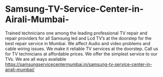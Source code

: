 # Samsung-TV-Service-Center-in-Airali-Mumbai-
Trained technicians one among the leading professional TV repair and repair providers for all Samsung led and Lcd TV’s at the doorstep for the best repair service in Mumbai. We affect Audio and video problems and cable wiring issues. We make it reliable TV services at the doorstep. Call us for TV technicians at affordable prices. We offer the simplest service to our TVs. We are all ways available  https://samsungservicecentermumbai.in/samsung-tv-service-center-in-airali-mumbai/
